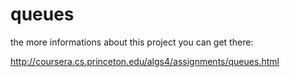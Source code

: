 # queues

the more informations about this project you can get there: 

http://coursera.cs.princeton.edu/algs4/assignments/queues.html

